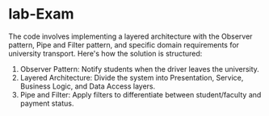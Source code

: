 # lab-Exam
The code involves implementing a layered architecture with the Observer pattern, Pipe and Filter pattern, and specific domain requirements for university transport. Here's how the solution is structured:
1. Observer Pattern: Notify students when the driver leaves the university.
2. Layered Architecture: Divide the system into Presentation, Service, Business Logic, and Data Access layers.
3. Pipe and Filter: Apply filters to differentiate between student/faculty and payment status.
